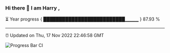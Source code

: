 ### Hi there 👋 I am Harry , 

⏳ Year progress { ██████████████████████████▁▁▁▁ } 87.93 %

---

⏰ Updated on Thu, 17 Nov 2022 22:46:58 GMT

![Progress Bar CI](https://github.com/duykhang68/duykhang68/workflows/Progress%20Bar%20CI/badge.svg)
